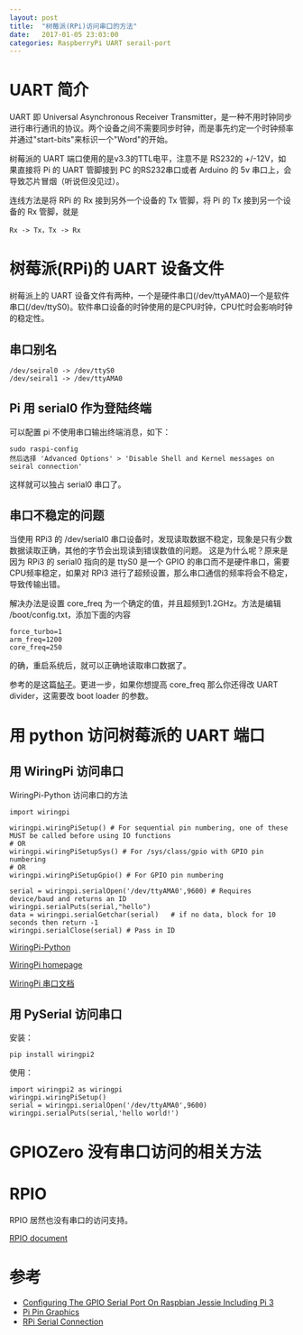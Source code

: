 ```yaml
---
layout: post
title:  "树莓派(RPi)访问串口的方法"
date:   2017-01-05 23:03:00
categories: RaspberryPi UART serail-port
---
```


# UART 简介

UART 即 Universal Asynchronous Receiver Transmitter，是一种不用时钟同步进行串行通讯的协议。两个设备之间不需要同步时钟，而是事先约定一个时钟频率并通过"start-bits"来标识一个"Word"的开始。

树莓派的 UART 端口使用的是v3.3的TTL电平，注意不是 RS232的 +/-12V，如果直接将 Pi 的 UART 管脚接到 PC 的RS232串口或者 Arduino 的 5v 串口上，会导致芯片冒烟（听说但没见过）。

连线方法是将 RPi 的 Rx 接到另外一个设备的 Tx 管脚，将 Pi 的 Tx 接到另一个设备的 Rx 管脚，就是

    Rx -> Tx，Tx -> Rx

# 树莓派(RPi)的 UART 设备文件

树莓派上的 UART 设备文件有两种，一个是硬件串口(/dev/ttyAMA0)一个是软件串口(/dev/ttyS0)。软件串口设备的时钟使用的是CPU时钟，CPU忙时会影响时钟的稳定性。

## 串口别名

    /dev/seiral0 -> /dev/ttyS0
    /dev/seiral1 -> /dev/ttyAMA0

## Pi 用 serial0 作为登陆终端

可以配置 pi 不使用串口输出终端消息，如下：

    sudo raspi-config
    然后选择 'Advanced Options' > 'Disable Shell and Kernel messages on seiral connection'

这样就可以独占 serial0 串口了。

## 串口不稳定的问题

当使用 RPi3 的 /dev/serial0 串口设备时，发现读取数据不稳定，现象是只有少数数据读取正确，其他的字节会出现读到错误数值的问题。
这是为什么呢？原来是因为 RPi3 的 serial0 指向的是 ttyS0 是一个 GPIO 的串口而不是硬件串口，需要CPU频率稳定，如果对 RPi3 
进行了超频设置，那么串口通信的频率将会不稳定，导致传输出错。

解决办法是设置 core_freq 为一个确定的值，并且超频到1.2GHz。方法是编辑 /boot/config.txt，添加下面的内容

    force_turbo=1
    arm_freq=1200
    core_freq=250

的确，重启系统后，就可以正确地读取串口数据了。

参考的是这篇[帖子][pi3 core UART]。更进一步，如果你想提高 core_freq 那么你还得改 UART divider，这需要改
boot loader 的参数。

# 用 python 访问树莓派的 UART 端口

## 用 WiringPi 访问串口

WiringPi-Python 访问串口的方法
    
    import wiringpi
    
    wiringpi.wiringPiSetup() # For sequential pin numbering, one of these MUST be called before using IO functions
    # OR
    wiringpi.wiringPiSetupSys() # For /sys/class/gpio with GPIO pin numbering
    # OR
    wiringpi.wiringPiSetupGpio() # For GPIO pin numbering
    
    serial = wiringpi.serialOpen('/dev/ttyAMA0',9600) # Requires device/baud and returns an ID
    wiringpi.serialPuts(serial,"hello")
    data = wiringpi.serialGetchar(serial)   # if no data, block for 10 seconds then return -1
    wiringpi.serialClose(serial) # Pass in ID


[WiringPi-Python](https://github.com/WiringPi/WiringPi-Python)

[WiringPi homepage](http://wiringpi.com/)

[WiringPi 串口文档](http://wiringpi.com/reference/serial-library/)

## 用 PySerial 访问串口

安装：

    pip install wiringpi2

使用：

    import wiringpi2 as wiringpi
    wiringpi.wiringPiSetup()
    serial = wiringpi.serialOpen('/dev/ttyAMA0',9600)
    wiringpi.serialPuts(serial,'hello world!')

# GPIOZero 没有串口访问的相关方法

# RPIO

RPIO 居然也没有串口的访问支持。

[RPIO document](https://pythonhosted.org/RPIO/index.html)

# 参考

* [Configuring The GPIO Serial Port On Raspbian Jessie Including Pi 3](http://spellfoundry.com/2016/05/29/configuring-gpio-serial-port-raspbian-jessie-including-pi-3/)
* [Pi Pin Graphics](http://pinout.xyz/pinout/uart)
* [RPi Serial Connection](http://elinux.org/RPi_Serial_Connection)

[pi3 core UART]: https://www.raspberrypi.org/forums/viewtopic.php?f=72&t=138563&p=919875&hilit=pi+3+core+uart